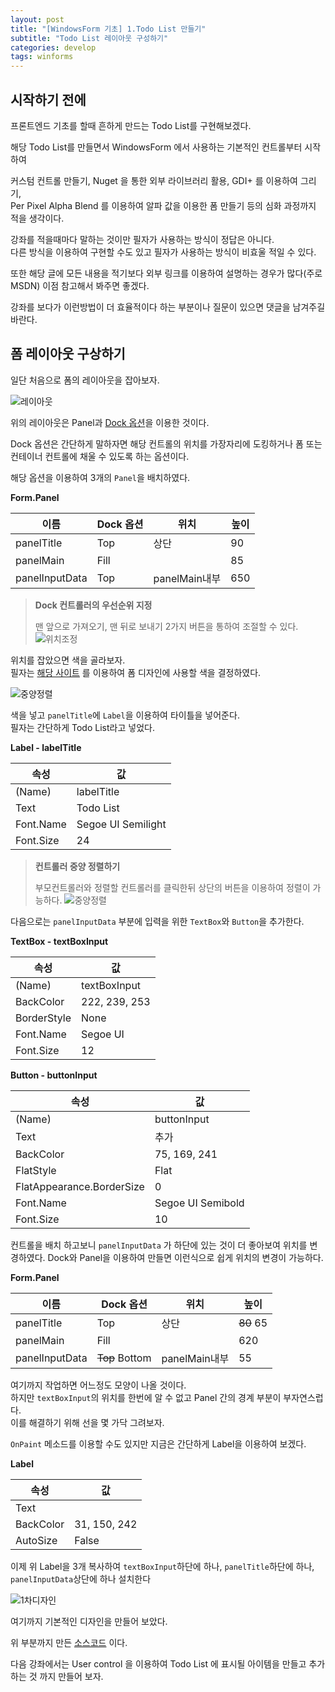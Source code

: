 ```yaml
---
layout: post
title: "[WindowsForm 기초] 1.Todo List 만들기"
subtitle: "Todo List 레이아웃 구성하기"
categories: develop
tags: winforms
---
```


## 시작하기 전에

프론트엔드 기초를 할때 흔하게 만드는 Todo List를 구현해보겠다.

해당 Todo List를 만들면서 WindowsForm 에서 사용하는 기본적인 컨트롤부터 시작하여

커스텀 컨트롤 만들기, Nuget 을 통한 외부 라이브러리 활용, GDI+ 를 이용하여 그리기,  
Per Pixel Alpha Blend 를 이용하여 알파 값을 이용한 폼 만들기 등의 심화 과정까지 적을 생각이다.

강좌를 적을때마다 말하는 것이만 필자가 사용하는 방식이 정답은 아니다.  
다른 방식을 이용하여 구현할 수도 있고 필자가 사용하는 방식이 비효울 적일 수 있다.

또한 해당 글에 모든 내용을 적기보다 외부 링크를 이용하여 설명하는 경우가 많다(주로 MSDN) 이점 참고해서 봐주면 좋겠다.

강좌를 보다가 이런방법이 더 효율적이다 하는 부분이나 질문이 있으면 댓글을 남겨주길 바란다.

## 폼 레이아웃 구상하기

일단 처음으로 폼의 레이아웃을 잡아보자.

![레이아웃](/assets/img/dev/winforms/todo-list/1/레이아웃.png)

위의 레이아웃은 Panel과 [Dock 옵션](https://docs.microsoft.com/ko-kr/dotnet/framework/winforms/controls/how-to-dock-controls-on-windows-forms)을 이용한 것이다.

Dock 옵션은 간단하게 말하자면 해당 컨트롤의 위치를 가장자리에 도킹하거나 폼 또는 컨테이너 컨트롤에 채울 수 있도록 하는 옵션이다.

해당 옵션을 이용하여 3개의 `Panel`을 배치하였다.

**Form.Panel**

| 이름           | Dock 옵션 | 위치          | 높이 |
| -------------- | --------- | ------------- | ---- |
| panelTitle     | Top       | 상단          | 90   |
| panelMain      | Fill      |               | 85   |
| panelInputData | Top       | panelMain내부 | 650  |

> **Dock 컨트롤러의 우선순위 지정**
>
> 맨 앞으로 가져오기, 맨 뒤로 보내기 2가지 버튼을 통하여 조절할 수 있다.  
> ![위치조정](/assets/img/dev/winforms/todo-list/1/위치조정.png)

위치를 잡았으면 색을 골라보자.  
필자는 [해당 사이트](https://paletton.com/#uid=13x0u0khZWH4b+8bMX+n-WetUWn) 를 이용하여 폼 디자인에 사용할 색을 결정하였다.

![중양정렬](/assets/img/dev/winforms/todo-list/1/색상결정.png)

색을 넣고 `panelTitle`에 `Label`을 이용하여 타이틀을 넣어준다.  
필자는 간단하게 Todo List라고 넣었다.

**Label - labelTitle**

| 속성      | 값                 |
| --------- | ------------------ |
| (Name)    | labelTitle         |
| Text      | Todo List          |
| Font.Name | Segoe UI Semilight |
| Font.Size | 24                 |

> **컨트롤러 중양 정렬하기**
>
> 부모컨트롤러와 정렬할 컨트롤러를 클릭한뒤 상단의 버튼을 이용하여 정렬이 가능하다.
> ![중양정렬](/assets/img/dev/winforms/todo-list/1/중양정렬.png)

다음으로는 `panelInputData` 부분에 입력을 위한 `TextBox`와 `Button`을 추가한다.

**TextBox - textBoxInput**

| 속성        | 값            |
| ----------- | ------------- |
| (Name)      | textBoxInput  |
| BackColor   | 222, 239, 253 |
| BorderStyle | None          |
| Font.Name   | Segoe UI      |
| Font.Size   | 12            |

**Button - buttonInput**

| 속성                      | 값                |
| ------------------------- | ----------------- |
| (Name)                    | buttonInput       |
| Text                      | 추가              |
| BackColor                 | 75, 169, 241      |
| FlatStyle                 | Flat              |
| FlatAppearance.BorderSize | 0                 |
| Font.Name                 | Segoe UI Semibold |
| Font.Size                 | 10                |

컨트롤을 배치 하고보니 `panelInputData` 가 하단에 있는 것이 더 좋아보여 위치를 변경하였다.
Dock와 Panel을 이용하여 만들면 이런식으로 쉽게 위치의 변경이 가능하다.

**Form.Panel**

| 이름           | Dock 옵션      | 위치          | 높이      |
| -------------- | -------------- | ------------- | --------- |
| panelTitle     | Top            | 상단          | ~~80~~ 65 |
| panelMain      | Fill           |               | 620       |
| panelInputData | ~~Top~~ Bottom | panelMain내부 | 55        |

여기까지 작업하면 어느정도 모양이 나올 것이다.  
하지만 `textBoxInput`의 위치를 한번에 알 수 없고 Panel 간의 경계 부분이 부자연스럽다.  
이를 해결하기 위해 선을 몇 가닥 그려보자.

`OnPaint` 메소드를 이용할 수도 있지만 지금은 간단하게 Label을 이용하여 보겠다.

**Label**

| 속성      | 값           |
| --------- | ------------ |
| Text      |              |
| BackColor | 31, 150, 242 |
| AutoSize  | False        |

이제 위 Label을 3개 복사하여 `textBoxInput`하단에 하나, `panelTitle`하단에 하나, `panelInputData`상단에 하나 설치한다

![1차디자인](/assets/img/dev/winforms/todo-list/1/1차디자인.png)

여기까지 기본적인 디자인을 만들어 보았다.

위 부분까지 만든 [소스코드](https://github.com/Hot-key/Winform-TodoList/tree/16641a44dcba8538a4d9eb7b4cdbb7d677058b0d) 이다.

다음 강좌에서는 User control 을 이용하여 Todo List 에 표시될 아이템을 만들고 추가하는 것 까지 만들어 보자.
